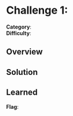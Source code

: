# Challenge 1: 
**Category**:   
**Difficulty**:   

## Overview


## Solution

## Learned


**Flag**: 
